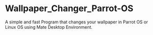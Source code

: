 # Wallpaper_Changer_Parrot-OS

A simple and fast Program that changes your wallpaper in Parrot OS or Linux OS using Mate Desktop Environment.
